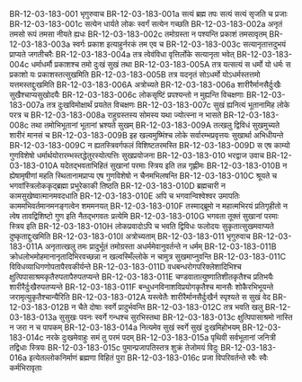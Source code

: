 BR-12-03-183-001  भृगुरुवाच
BR-12-03-183-001a सत्यं ब्रह्म तपः सत्यं सत्यं सृजति च प्रजाः
BR-12-03-183-001c सत्येन धार्यते लोकः स्वर्गं सत्येन गच्छति
BR-12-03-183-002a अनृतं तमसो रूपं तमसा नीयते ह्यधः
BR-12-03-183-002c तमोग्रस्ता न पश्यन्ति प्रकाशं तमसावृतम्
BR-12-03-183-003a स्वर्गः प्रकाश इत्याहुर्नरकं तम एव च
BR-12-03-183-003c सत्यानृतात्तदुभयं प्राप्यते जगतीचरैः
BR-12-03-183-004a तत्र त्वेवंविधा वृत्तिर्लोके सत्यानृता भवेत्
BR-12-03-183-004c धर्माधर्मौ प्रकाशश्च तमो दुःखं सुखं तथा
BR-12-03-183-005A तत्र यत्सत्यं स धर्मो यो धर्मः स प्रकाशो यः प्रकाशस्तत्सुखमिति
BR-12-03-183-005B तत्र यदनृतं सोऽधर्मो योऽधर्मस्तत्तमो यत्तमस्तद्दुःखमिति
BR-12-03-183-006A अत्रोच्यते
BR-12-03-183-006a शारीरैर्मानसैर्दुःखैः सुखैश्चाप्यसुखोदयैः
BR-12-03-183-006c लोकसृष्टिं प्रपश्यन्तो न मुह्यन्ति विचक्षणाः
BR-12-03-183-007a तत्र दुःखविमोक्षार्थं प्रयतेत विचक्षणः
BR-12-03-183-007c सुखं ह्यनित्यं भूतानामिह लोके परत्र च
BR-12-03-183-008a राहुग्रस्तस्य सोमस्य यथा ज्योत्स्ना न भासते
BR-12-03-183-008c तथा तमोभिभूतानां भूतानां भ्रश्यते सुखम्
BR-12-03-183-009A तत्खलु द्विविधं सुखमुच्यते शारीरं मानसं च
BR-12-03-183-009B इह खल्वमुष्मिंश्च लोके सर्वारम्भप्रवृत्तयः सुखार्था अभिधीयन्ते
BR-12-03-183-009C न ह्यतस्त्रिवर्गफलं विशिष्टतरमस्ति
BR-12-03-183-009D स एष काम्यो गुणविशेषो धर्मार्थयोरारम्भस्तद्धेतुरस्योत्पत्तिः सुखप्रयोजना
BR-12-03-183-010  भरद्वाज उवाच
BR-12-03-183-010A यदेतद्भवताभिहितं सुखानां परमाः स्त्रिय इति तन्न गृह्णीमः
BR-12-03-183-010B न ह्येषामृषीणां महति स्थितानामप्राप्य एष गुणविशेषो न चैनमभिलषन्ति
BR-12-03-183-010C श्रूयते च भगवांस्त्रिलोककृद्ब्रह्मा प्रभुरेकाकी तिष्ठति
BR-12-03-183-010D ब्रह्मचारी न कामसुखेष्वात्मानमवदधाति
BR-12-03-183-010E अपि च भगवान्विश्वेश्वर उमापतिः काममभिवर्तमानमनङ्गत्वेन शममनयत्
BR-12-03-183-010F तस्माद्ब्रूमो न महात्मभिरयं प्रतिगृहीतो न त्वेष तावद्विशिष्टो गुण इति नैतद्भगवतः प्रत्येमि
BR-12-03-183-010G भगवता तूक्तं सुखानां परमाः स्त्रिय इति
BR-12-03-183-010H लोकप्रवादोऽपि च भवति द्विविधः फलोदयः सुकृतात्सुखमवाप्यते दुष्कृताद्दुःखमिति
BR-12-03-183-010I अत्रोच्यताम्
BR-12-03-183-011  भृगुरुवाच
BR-12-03-183-011A अनृतात्खलु तमः प्रादुर्भूतं तमोग्रस्ता अधर्ममेवानुवर्तन्ते न धर्मम्
BR-12-03-183-011B क्रोधलोभमोहमानानृतादिभिरवच्छन्ना न खल्वस्मिँल्लोके न चामुत्र सुखमाप्नुवन्ति
BR-12-03-183-011C विविधव्याधिगणोपतापैरवकीर्यन्ते
BR-12-03-183-011D वधबन्धरोगपरिक्लेशादिभिश्च क्षुत्पिपासाश्रमकृतैरुपतापैरुपतप्यन्ते
BR-12-03-183-011E चण्डवातात्युष्णातिशीतकृतैश्च प्रतिभयैः शारीरैर्दुःखैरुपतप्यन्ते
BR-12-03-183-011F बन्धुधनविनाशविप्रयोगकृतैश्च मानसैः शोकैरभिभूयन्ते जरामृत्युकृतैश्चान्यैरिति
BR-12-03-183-012A यस्त्वेतैः शारीरैर्मानसैर्दुःखैर्न स्पृश्यते स सुखं वेद
BR-12-03-183-012B न चैते दोषाः स्वर्गे प्रादुर्भवन्ति
BR-12-03-183-012C तत्र भवति खलु
BR-12-03-183-013a सुसुखः पवनः स्वर्गे गन्धश्च सुरभिस्तथा
BR-12-03-183-013c क्षुत्पिपासाश्रमो नास्ति न जरा न च पापकम्
BR-12-03-183-014a नित्यमेव सुखं स्वर्गे सुखं दुःखमिहोभयम्
BR-12-03-183-014c नरके दुःखमेवाहुः समं तु परमं पदम्
BR-12-03-183-015a पृथिवी सर्वभूतानां जनित्री तद्विधाः स्त्रियः
BR-12-03-183-015c पुमान्प्रजापतिस्तत्र शुक्रं तेजोमयं विदुः
BR-12-03-183-016a इत्येतल्लोकनिर्माणं ब्रह्मणा विहितं पुरा
BR-12-03-183-016c प्रजा विपरिवर्तन्ते स्वैः स्वैः कर्मभिरावृताः

